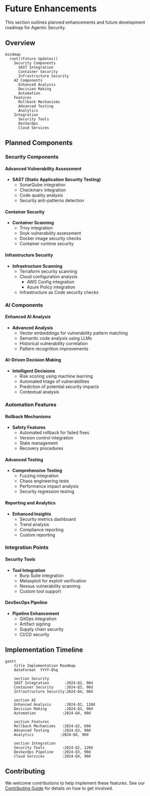 # Future Enhancements

This section outlines planned enhancements and future development roadmap for Agentic Security.

## Overview

```mermaid
mindmap
  root((Future Updates))
    Security Components
      SAST Integration
      Container Security
      Infrastructure Security
    AI Components
      Enhanced Analysis
      Decision Making
      Automation
    Features
      Rollback Mechanisms
      Advanced Testing
      Analytics
    Integration
      Security Tools
      DevSecOps
      Cloud Services
```

## Planned Components

### Security Components

#### Advanced Vulnerability Assessment
- **SAST (Static Application Security Testing)**
  - SonarQube integration
  - Checkmarx integration
  - Code quality analysis
  - Security anti-patterns detection

#### Container Security
- **Container Scanning**
  - Trivy integration
  - Snyk vulnerability assessment
  - Docker image security checks
  - Container runtime security

#### Infrastructure Security
- **Infrastructure Scanning**
  - Terraform security scanning
  - Cloud configuration analysis
    - AWS Config integration
    - Azure Policy integration
  - Infrastructure as Code security checks

### AI Components

#### Enhanced AI Analysis
- **Advanced Analysis**
  - Vector embeddings for vulnerability pattern matching
  - Semantic code analysis using LLMs
  - Historical vulnerability correlation
  - Pattern recognition improvements

#### AI-Driven Decision Making
- **Intelligent Decisions**
  - Risk scoring using machine learning
  - Automated triage of vulnerabilities
  - Prediction of potential security impacts
  - Contextual analysis

### Automation Features

#### Rollback Mechanisms
- **Safety Features**
  - Automated rollback for failed fixes
  - Version control integration
  - State management
  - Recovery procedures

#### Advanced Testing
- **Comprehensive Testing**
  - Fuzzing integration
  - Chaos engineering tests
  - Performance impact analysis
  - Security regression testing

#### Reporting and Analytics
- **Enhanced Insights**
  - Security metrics dashboard
  - Trend analysis
  - Compliance reporting
  - Custom reporting

### Integration Points

#### Security Tools
- **Tool Integration**
  - Burp Suite integration
  - Metasploit for exploit verification
  - Nessus vulnerability scanning
  - Custom tool support

#### DevSecOps Pipeline
- **Pipeline Enhancement**
  - GitOps integration
  - Artifact signing
  - Supply chain security
  - CI/CD security

## Implementation Timeline

```mermaid
gantt
    title Implementation Roadmap
    dateFormat  YYYY-Q%q
    
    section Security
    SAST Integration       :2024-Q2, 90d
    Container Security     :2024-Q3, 90d
    Infrastructure Security:2024-Q4, 90d

    section AI
    Enhanced Analysis      :2024-Q2, 120d
    Decision Making        :2024-Q3, 90d
    Automation            :2024-Q4, 90d

    section Features
    Rollback Mechanisms   :2024-Q2, 60d
    Advanced Testing      :2024-Q3, 90d
    Analytics            :2024-Q4, 90d

    section Integration
    Security Tools        :2024-Q2, 120d
    DevSecOps Pipeline    :2024-Q3, 90d
    Cloud Services        :2024-Q4, 90d
```

## Contributing

We welcome contributions to help implement these features. See our [Contributing Guide](../../CONTRIBUTING.md) for details on how to get involved.
